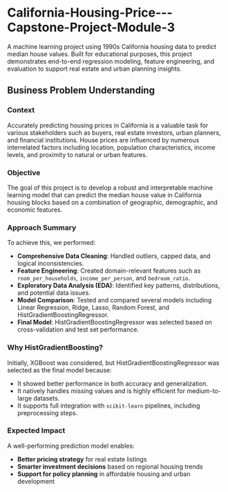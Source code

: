 # California-Housing-Price---Capstone-Project-Module-3
A machine learning project using 1990s California housing data to predict median house values. Built for educational purposes, this project demonstrates end-to-end regression modeling, feature engineering, and evaluation to support real estate and urban planning insights.

## Business Problem Understanding

### Context

Accurately predicting housing prices in California is a valuable task for various stakeholders such as buyers, real estate investors, urban planners, and financial institutions. House prices are influenced by numerous interrelated factors including location, population characteristics, income levels, and proximity to natural or urban features.

### Objective

The goal of this project is to develop a robust and interpretable machine learning model that can predict the median house value in California housing blocks based on a combination of geographic, demographic, and economic features.

### Approach Summary

To achieve this, we performed:

- **Comprehensive Data Cleaning**: Handled outliers, capped data, and logical inconsistencies.
- **Feature Engineering**: Created domain-relevant features such as `room_per_households`, `income_per_person`, and `bedroom_ratio`.
- **Exploratory Data Analysis (EDA)**: Identified key patterns, distributions, and potential data issues.
- **Model Comparison**: Tested and compared several models including Linear Regression, Ridge, Lasso, Random Forest, and HistGradientBoostingRegressor.
- **Final Model**: HistGradientBoostingRegressor was selected based on cross-validation and test set performance.

### Why HistGradientBoosting?

Initially, XGBoost was considered, but HistGradientBoostingRegressor was selected as the final model because:
- It showed better performance in both accuracy and generalization.
- It natively handles missing values and is highly efficient for medium-to-large datasets.
- It supports full integration with `scikit-learn` pipelines, including preprocessing steps.

### Expected Impact

A well-performing prediction model enables:
- **Better pricing strategy** for real estate listings
- **Smarter investment decisions** based on regional housing trends
- **Support for policy planning** in affordable housing and urban development
